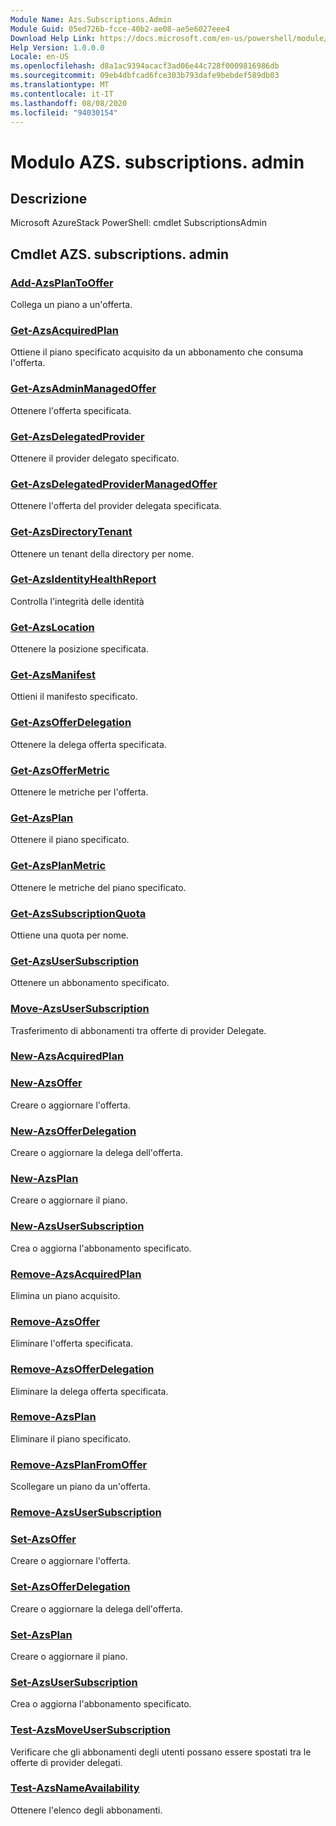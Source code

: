 ```yaml
---
Module Name: Azs.Subscriptions.Admin
Module Guid: 05ed726b-fcce-40b2-ae08-ae5e6027eee4
Download Help Link: https://docs.microsoft.com/en-us/powershell/module/azs.subscriptions.admin
Help Version: 1.0.0.0
Locale: en-US
ms.openlocfilehash: d8a1ac9394acacf3ad06e44c728f0009816986db
ms.sourcegitcommit: 09eb4dbfcad6fce303b793dafe9bebdef589db03
ms.translationtype: MT
ms.contentlocale: it-IT
ms.lasthandoff: 08/08/2020
ms.locfileid: "94030154"
---
```

# Modulo AZS. subscriptions. admin
## Descrizione
Microsoft AzureStack PowerShell: cmdlet SubscriptionsAdmin

## Cmdlet AZS. subscriptions. admin
### [Add-AzsPlanToOffer](Add-AzsPlanToOffer.md)
Collega un piano a un'offerta.

### [Get-AzsAcquiredPlan](Get-AzsAcquiredPlan.md)
Ottiene il piano specificato acquisito da un abbonamento che consuma l'offerta.

### [Get-AzsAdminManagedOffer](Get-AzsAdminManagedOffer.md)
Ottenere l'offerta specificata.

### [Get-AzsDelegatedProvider](Get-AzsDelegatedProvider.md)
Ottenere il provider delegato specificato.

### [Get-AzsDelegatedProviderManagedOffer](Get-AzsDelegatedProviderManagedOffer.md)
Ottenere l'offerta del provider delegata specificata.

### [Get-AzsDirectoryTenant](Get-AzsDirectoryTenant.md)
Ottenere un tenant della directory per nome.

### [Get-AzsIdentityHealthReport](Get-AzsIdentityHealthReport.md)
Controlla l'integrità delle identità

### [Get-AzsLocation](Get-AzsLocation.md)
Ottenere la posizione specificata.

### [Get-AzsManifest](Get-AzsManifest.md)
Ottieni il manifesto specificato.

### [Get-AzsOfferDelegation](Get-AzsOfferDelegation.md)
Ottenere la delega offerta specificata.

### [Get-AzsOfferMetric](Get-AzsOfferMetric.md)
Ottenere le metriche per l'offerta.

### [Get-AzsPlan](Get-AzsPlan.md)
Ottenere il piano specificato.

### [Get-AzsPlanMetric](Get-AzsPlanMetric.md)
Ottenere le metriche del piano specificato.

### [Get-AzsSubscriptionQuota](Get-AzsSubscriptionQuota.md)
Ottiene una quota per nome.

### [Get-AzsUserSubscription](Get-AzsUserSubscription.md)
Ottenere un abbonamento specificato.

### [Move-AzsUserSubscription](Move-AzsUserSubscription.md)
Trasferimento di abbonamenti tra offerte di provider Delegate.

### [New-AzsAcquiredPlan](New-AzsAcquiredPlan.md)


### [New-AzsOffer](New-AzsOffer.md)
Creare o aggiornare l'offerta.

### [New-AzsOfferDelegation](New-AzsOfferDelegation.md)
Creare o aggiornare la delega dell'offerta.

### [New-AzsPlan](New-AzsPlan.md)
Creare o aggiornare il piano.

### [New-AzsUserSubscription](New-AzsUserSubscription.md)
Crea o aggiorna l'abbonamento specificato.

### [Remove-AzsAcquiredPlan](Remove-AzsAcquiredPlan.md)
Elimina un piano acquisito.

### [Remove-AzsOffer](Remove-AzsOffer.md)
Eliminare l'offerta specificata.

### [Remove-AzsOfferDelegation](Remove-AzsOfferDelegation.md)
Eliminare la delega offerta specificata.

### [Remove-AzsPlan](Remove-AzsPlan.md)
Eliminare il piano specificato.

### [Remove-AzsPlanFromOffer](Remove-AzsPlanFromOffer.md)
Scollegare un piano da un'offerta.

### [Remove-AzsUserSubscription](Remove-AzsUserSubscription.md)


### [Set-AzsOffer](Set-AzsOffer.md)
Creare o aggiornare l'offerta.

### [Set-AzsOfferDelegation](Set-AzsOfferDelegation.md)
Creare o aggiornare la delega dell'offerta.

### [Set-AzsPlan](Set-AzsPlan.md)
Creare o aggiornare il piano.

### [Set-AzsUserSubscription](Set-AzsUserSubscription.md)
Crea o aggiorna l'abbonamento specificato.

### [Test-AzsMoveUserSubscription](Test-AzsMoveUserSubscription.md)
Verificare che gli abbonamenti degli utenti possano essere spostati tra le offerte di provider delegati.

### [Test-AzsNameAvailability](Test-AzsNameAvailability.md)
Ottenere l'elenco degli abbonamenti.

